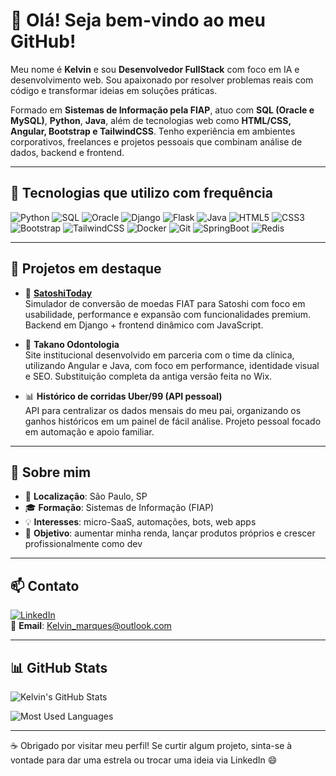 # 👋 Olá! Seja bem-vindo ao meu GitHub!

Meu nome é **Kelvin** e sou **Desenvolvedor FullStack** com foco em IA e desenvolvimento web. Sou apaixonado por resolver problemas reais com código e transformar ideias em soluções práticas.

Formado em **Sistemas de Informação pela FIAP**, atuo com **SQL (Oracle e MySQL)**, **Python**, **Java**, além de tecnologias web como **HTML/CSS, Angular, Bootstrap e TailwindCSS**. Tenho experiência em ambientes corporativos, freelances e projetos pessoais que combinam análise de dados, backend e frontend.

---

## 🚀 Tecnologias que utilizo com frequência

![Python](https://img.shields.io/badge/Python-3776AB?style=for-the-badge&logo=python&logoColor=white)
![SQL](https://img.shields.io/badge/SQL-336791?style=for-the-badge&logo=postgresql&logoColor=white)
![Oracle](https://img.shields.io/badge/Oracle-F80000?style=for-the-badge&logo=oracle&logoColor=white)
![Django](https://img.shields.io/badge/Django-092E20?style=for-the-badge&logo=django&logoColor=white)
![Flask](https://img.shields.io/badge/Flask-000000?style=for-the-badge&logo=flask&logoColor=white)
![Java](https://img.shields.io/badge/Java-ED8B00?style=for-the-badge&logo=java&logoColor=white)
![HTML5](https://img.shields.io/badge/HTML5-E34F26?style=for-the-badge&logo=html5&logoColor=white)
![CSS3](https://img.shields.io/badge/CSS3-1572B6?style=for-the-badge&logo=css3&logoColor=white)
![Bootstrap](https://img.shields.io/badge/Bootstrap-7952B3?style=for-the-badge&logo=bootstrap&logoColor=white)
![TailwindCSS](https://img.shields.io/badge/TailwindCSS-38B2AC?style=for-the-badge&logo=tailwind-css&logoColor=white)
![Docker](https://img.shields.io/badge/Docker-2496ED?style=for-the-badge&logo=docker&logoColor=white)
![Git](https://img.shields.io/badge/Git-F05032?style=for-the-badge&logo=git&logoColor=white)
![SpringBoot](https://img.shields.io/badge/SpringBoot-6DB33F?style=flat-square&logo=Spring&logoColor=white)
![Redis](https://img.shields.io/badge/Redis-DC382D?style=for-the-badge&logo=redis&logoColor=white)

---

## 🌱 Projetos em destaque

- 🔗 [**SatoshiToday**](https://github.com/seu-usuario/SatoshiToday)  
  Simulador de conversão de moedas FIAT para Satoshi com foco em usabilidade, performance e expansão com funcionalidades premium. Backend em Django + frontend dinâmico com JavaScript.

- 🦷 **Takano Odontologia**  
  Site institucional desenvolvido em parceria com o time da clínica, utilizando Angular e Java, com foco em performance, identidade visual e SEO. Substituição completa da antiga versão feita no Wix.

- 📊 **Histórico de corridas Uber/99 (API pessoal)**  
  API para centralizar os dados mensais do meu pai, organizando os ganhos históricos em um painel de fácil análise. Projeto pessoal focado em automação e apoio familiar.

---

## 💼 Sobre mim

- 📍 **Localização**: São Paulo, SP  
- 🎓 **Formação**: Sistemas de Informação (FIAP)  
- 💡 **Interesses**: micro-SaaS, automações, bots, web apps  
- 🎯 **Objetivo**: aumentar minha renda, lançar produtos próprios e crescer profissionalmente como dev

---

## 📫 Contato

[![LinkedIn](https://img.shields.io/badge/LinkedIn-0077B5?style=for-the-badge&logo=linkedin&logoColor=white)](https://www.linkedin.com/in/kelvin-marques-cordeiro/)  
📧 **Email**: Kelvin_marques@outlook.com  

---

## 📊 GitHub Stats

![Kelvin's GitHub Stats](https://github-readme-stats.vercel.app/api?username=KelvinMarques&show_icons=true&theme=radical)

![Most Used Languages](https://github-readme-stats.vercel.app/api/top-langs/?username=KelvinMarques&layout=compact&theme=radical)

---

☕ Obrigado por visitar meu perfil! Se curtir algum projeto, sinta-se à vontade para dar uma estrela ou trocar uma ideia via LinkedIn 😄
